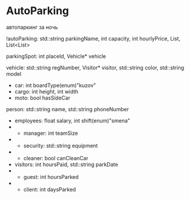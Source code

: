 # AutoParking
автопаркинг за ночь

!autoParking: std::string parkingName, int capacity,  int hourlyPrice, List<parkingSpot>, List<List<Employees>>

parkingSpot: int placeId, Vehicle* vehicle

vehicle: std::string regNumber, Visitor* visitor, std::string color, std::string model
 - car: int boardType(enum)"kuzov"
 - cargo: int height, int width
 - moto: bool hasSideCar

person: std::string name, std::string phoneNumber
 - employees: float salary, int shift(enum)"smena"
 - - manager: int teamSize
 - - security: std::string equipment
 - - cleaner: bool canCleanCar
 - visitors: int hoursPaid, std::string parkDate
 - - guest: int hoursParked
 - - client: int daysParked
